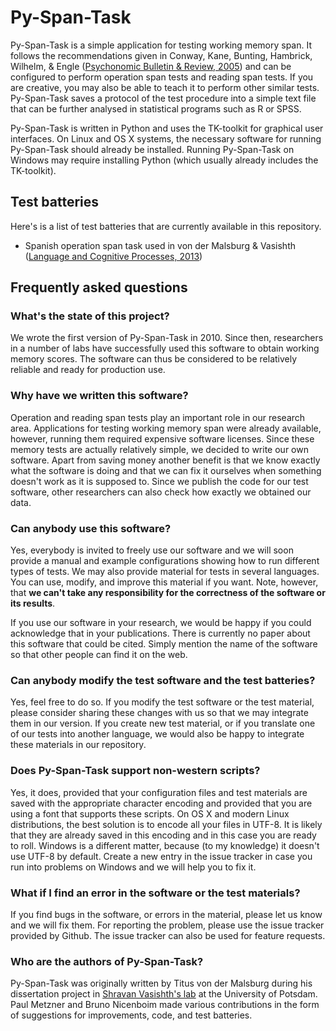 Py-Span-Task
============

Py-Span-Task is a simple application for testing working memory span.  It follows the recommendations given in Conway, Kane, Bunting, Hambrick, Wilhelm, & Engle ([Psychonomic Bulletin & Review, 2005](http://link.springer.com/article/10.3758/BF03196772)) and can be configured to perform operation span tests and reading span tests.  If you are creative, you may also be able to teach it to perform other similar tests.  Py-Span-Task saves a protocol of the test procedure into a simple text file that can be further analysed in statistical programs such as R or SPSS.

Py-Span-Task is written in Python and uses the TK-toolkit for graphical user interfaces.  On Linux and OS X systems, the necessary software for running Py-Span-Task should already be installed.  Running Py-Span-Task on Windows may require installing Python (which usually already includes the TK-toolkit).

## Test batteries

Here's is a list of test batteries that are currently available in this repository.

- Spanish operation span task used in von der Malsburg & Vasishth ([Language and Cognitive Processes, 2013](http://www.tandfonline.com/doi/abs/10.1080/01690965.2012.728232))

## Frequently asked questions

### What's the state of this project?

We wrote the first version of Py-Span-Task in 2010.  Since then, researchers in a number of labs have successfully used this software to obtain working memory scores.  The software can thus be considered to be relatively reliable and ready for production use.

### Why have we written this software?

Operation and reading span tests play an important role in our research area.  Applications for testing working memory span were already available, however, running them required expensive software licenses.  Since these memory tests are actually relatively simple, we decided to write our own software.  Apart from saving money another benefit is that we know exactly what the software is doing and that we can fix it ourselves when something doesn't work as it is supposed to.  Since we publish the code for our test software, other researchers can also check how exactly we obtained our data.

### Can anybody use this software?

Yes, everybody is invited to freely use our software and we will soon provide a manual and example configurations showing how to run different types of tests.  We may also provide material for tests in several languages.  You can use, modify, and improve this material if you want.  Note, however, that **we can't take any responsibility for the correctness of the software or its results**.

If you use our software in your research, we would be happy if you could acknowledge that in your publications.  There is currently no paper about this software that could be cited.  Simply mention the name of the software so that other people can find it on the web.

### Can anybody modify the test software and the test batteries?

Yes, feel free to do so.  If you modify the test software or the test material, please consider sharing these changes with us so that we may integrate them in our version.  If you create new test material, or if you translate one of our tests into another language, we would also be happy to integrate these materials in our repository.

### Does Py-Span-Task support non-western scripts?

Yes, it does, provided that your configuration files and test materials are saved with the appropriate character encoding and provided that you are using a font that supports these scripts.  On OS X and modern Linux distributions, the best solution is to encode all your files in UTF-8.  It is likely that they are already saved in this encoding and in this case you are ready to roll.  Windows is a different matter, because (to my knowledge) it doesn't use UTF-8 by default.  Create a new entry in the issue tracker in case you run into problems on Windows and we will help you to fix it.

### What if I find an error in the software or the test materials?

If you find bugs in the software, or errors in the material, please let us know and we will fix them.  For reporting the problem, please use the issue tracker provided by Github.  The issue tracker can also be used for feature requests.

### Who are the authors of Py-Span-Task?

Py-Span-Task was originally written by Titus von der Malsburg during his dissertation project in [Shravan Vasishth's lab](http://www.ling.uni-potsdam.de/~vasishth/) at the University of Potsdam.  Paul Metzner and Bruno Nicenboim made various contributions in the form of suggestions for improvements, code, and test batteries.
